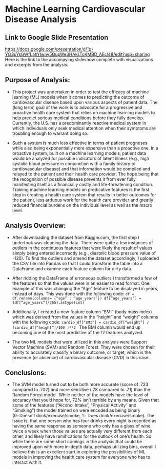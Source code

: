 # Machine Learning Cardiovascular Disease Analysis 


## Link to Google Slide Presentation 
https://docs.google.com/presentation/d/1p-YO3uYsGWfLahYIwny5GupWe3HAkLToKMBD_AEcl48/edit?usp=sharing Here is the link to the accompying slideshow complete with visualizations and excerpts from the analysis. 

## Purpose of Analysis:

- This project was undertaken in order to test the efficacy of machine learning (ML) models when it comes to predicting the outcome of cardiovascular disease based upon various aspects of patient data.  The (long term) goal of the work is to advocate for a progressive and proactive health care system that relies on machine learning models to help predict serious medical conditions before they fully develop.  Currently, the U.S. has a predominantly reactive medical system in which individuals only seek medical attention when their symptoms are troubling enough to warrant doing so.  

- Such a system is much less effective in terms of patient prognoses while also being exponentially more expensive than a proactive one.  In a proactive system, built on a machine learning models, patient data would be analyzed for possible indicators of latent illness (e.g., high systolic blood pressure in conjunction with a family history of cardiovascular disease) and that information would be compiled and relayed to the patient and their health care provider.  The hope being that the recognition of possible disease prevents it from ever fully manifesting itself as a financially costly and life-threatening condition.  Training machine learning models on predicative features is the first step in creating a health care system that results in better outcomes for the patient, less arduous work for the health care provider and greatly reduced financial burdens on the individual level as well as the macro level. 

## Analysis Overview:

- After downloading the dataset from Kaggle.com, the first step I undertook was cleaning the data.  There were quite a few instances of outliers in the continuous features that were likely the result of values simply being entered incorrectly (e.g., diastolic blood pressure value of -120).  To find the outliers and amend the dataset accordingly, I uploaded the CSV file into Pandas so that I could transform the table into a DataFrame and examine each feature column for dirty data.

- After ridding the DataFrame of erroneous outliers I transformed a few of the features so that the values were in an easier to read format.  One example of this was changing the “Age” feature to be displayed in years, instead of days.  This was done with the following code: ``` df = df.rename(columns= {“age” : “age_years”}) df[“age_years”] = (df[“age_years”]/365).astype(int) ```

- Additionally, I created a new feature column “BMI” (body mass index) which was derived from the values in the “height” and “weight” columns with the following code: ```cardio_df[“BMI”] = cardio_df[“weight”] / [cardio_df[“height”]/100 )**2 ```  The BMI column would end up becoming one of the most predictive of the 12 features analyzed.

- The two ML models that were utilized in this analysis were Support Vector Machine (SVM) and Random Forest.  They were chosen for their ability to accurately classify a binary outcome, or target, which is the presence (or absence) of cardiovascular disease (CVD) in this case.

## Conclusions:

- The SVM model turned out to be both more accurate (score of .723 compared to .702) and more sensitive (.78 compared to .71) than the Random Forest model. While neither of the models have the level of accuracy that you’d hope for, 72% isn’t terrible by any means.  Given that some of the features (“Alcohol Intake”, “Physical Activity” and “Smoking”) the model trained on were encoded as being binary (0=Doesn’t drink/exercise/smoke, 1= Does drink/exercise/smoke).  The issue is, that one person who has four drinks every night is recorded as having the same response as someone who only has a glass of wine twice a week when those values are actually very different from each other, and likely have ramifications for the outlook of one’s health.  So while there are some short comings in the analysis that could be improved upon with more in-depth data, perhaps utilizing bins, overall I believe this is an excellent start in exploring the possibilities of ML models in improving the health care system for everyone who has to interact with it.

